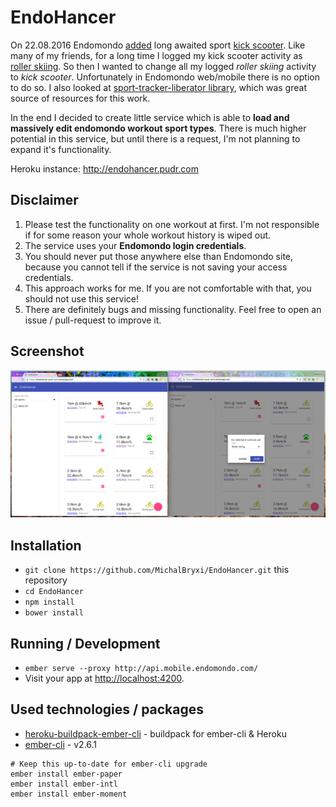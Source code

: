# EndoHancer

On 22.08.2016 Endomondo [added](https://support.endomondo.com/hc/en-us/articles/225992148-Android-App-Update-16-8-1) long awaited sport [kick scooter](http://www.kolobezky-plzen.cz/). Like many of my friends, for a long time I logged my kick scooter activity as [roller skiing](https://en.wikipedia.org/wiki/Roller_skiing). So then I wanted to change all my logged *roller skiing* activity to *kick scooter*. Unfortunately in Endomondo web/mobile there is no option to do so. I also looked at [sport-tracker-liberator library](https://github.com/isoteemu/sports-tracker-liberator), which was great source of resources for this work.

In the end I decided to create little service which is able to **load and massively edit endomondo workout sport types**. There is much higher potential in this service, but until there is a request, I'm not planning to expand it's functionality.

Heroku instance: http://endohancer.pudr.com

## Disclaimer ##

1. Please test the functionality on one workout at first. I'm not responsible if for some reason your whole workout history is wiped out.
1. The service uses your **Endomondo login credentials**.
  1. You should never put those anywhere else than Endomondo site, because you cannot tell if the service is not saving your access credentials.
  1. This approach works for me. If you are not comfortable with that, you should not use this service!
1. There are definitely bugs and missing functionality. Feel free to open an issue / pull-request to improve it.

## Screenshot ##

![ScreenShot](doc/screenshot.png)

## Installation

* `git clone https://github.com/MichalBryxi/EndoHancer.git` this repository
* `cd EndoHancer`
* `npm install`
* `bower install`

## Running / Development

* `ember serve --proxy http://api.mobile.endomondo.com/`
* Visit your app at [http://localhost:4200](http://localhost:4200).

## Used technologies / packages

 * [heroku-buildpack-ember-cli](https://github.com/tonycoco/heroku-buildpack-ember-cli) - buildpack for ember-cli & Heroku
 * [ember-cli](https://ember-cli.com/) - v2.6.1
```
# Keep this up-to-date for ember-cli upgrade
ember install ember-paper
ember install ember-intl
ember install ember-moment
```

